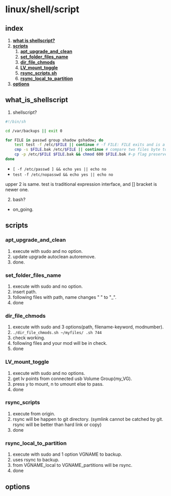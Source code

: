 # linux/shell/script

## index

1. [**what is shellscript?**][i1]
2. [**scripts**][i2]
    1. [**apt_upgrade_and_clean**][i2-1]
    2. [**set_folder_files_name**][i2-2]
    3. [**dir_file_chmods**][i2-3]
    4. [**LV_mount_toggle**][i2-4]
    5. [**rsync_scripts.sh**][i2-5]
    6. [**rsync_local_to_partition**][i2-6]
3. [**options**][i3]

## what_is_shellscript
[i1]:#what_is_shellscript

1. shellscript?

```bash
#!/bin/sh

cd /var/backups || exit 0

for FILE in passwd group shadow gshadow; do
    test test -f /etc/$FILE || continue # -f FILE: FILE exits and is a regular file.
    cmp -s $FILE.bak /etc/$FILE || continue # compare two files byte to byte. --silent
    cp -p /etc/$FILE $FILE.bak && chmod 600 $FILE.bak #-p flag preserve=mode,ownership,timestamps.
done
```

* `[ -f /etc/passwd ] && echo yes || echo no`
* `test -f /etc/nopasswd && echo yes || echo no`

upper 2 is same. test is traditional expression interface, and [] bracket is newer one.

2. bash?

* on_going.

## scripts
[i2]:#scripts

### apt_upgrade_and_clean
[i2-1]:#apt_upgrade_and_clean

1. execute with sudo and no option.
2. update upgrade autoclean autoremove.
3. done.

### set_folder_files_name
[i2-2]:#set_folder_files_name

1. execute with sudo and no option.
2. insert path.
3. following files with path, name changes " " to "_".
4. done

### dir_file_chmods
[i2-3]:#dir_file_chmods

1. execute with sudo and 3 options(path, filename-keyword, modnumber).
2. `./dir_file_chmods.sh ~/myfiles/ .sh 744`
3. check working.
4. following files and your mod will be in check.
5. done

### LV_mount_toggle

[i2-4]:#LV_mount_toggle

1. execute with sudo and no options.
2. get lv points from connected usb Volume Group(my_VG).
3. press y to mount, n to umount else to pass.
4. done

### rsync_scripts

[i2-5]:#rsync_scripts

1. execute from origin.
2. rsync will be happen to git directory. (symlink cannot be catched by git. rsync will be better than hard link or copy)
3. done

### rsync_local_to_partition

[i2-6]:#rsync_local_to_partition

1. execute with sudo and 1 option VGNAME to backup.
2. uses rsync to backup.
3. from VGNAME_local to VGNAME_partitions will be rsync.
4. done

## options
[i3]: options


